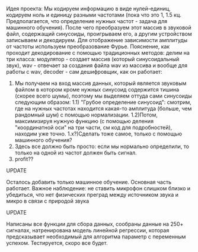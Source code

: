 Идея проекта: Мы кодируем информацию в виде нулей-единиц, кодируем ноль и единицу разными частотами (пока что это 1, 1.5 кц. Предполагается, что определение нужных частот - задача для машинного обучения). После чего преобразуем этот массив в звуковой файл, содержащий синусоиды, проигрываем его, а другим устройством записываем и декодируем. Для отображение зависимости амплитуды от частоты используем преобразование Фурье.
Пояснение, как проходит декодирование с помощью традиционных методов: делим на три класса: модулятор - создает массив (который синусоидальный звук), wav - отвечает за создания файла wav из массива и вообще для работы с wav, decoder - сам дешифровщик, как он работает:
1) Мы получаем на вход массив данных, который является звуковым файлом в котором кроме нужных синусоид содержится тишина (скорее всего шумы), поэтому мы выделяем оттуда сами синусоиды следующим образом:
1.1) "Грубое определение синусоид": смотрим, где на нужных частотах находится какая-то амплитуда (больше, чем рандомный шум) с помощью нормализации. 
1.2)Потом, максимизируя нужную функцию (с помощью деления "координатной оси" на три части, см код для подробностей), находим уже точно.
1.x?)Сделать тоже самое, только с помощью машинного обучения?
2) Здесь все должно быть просто: если мы нормально определили, то только на одной из частот должен быть сигнал.
3) profit??


UPDATE
                                                                
Осталось добавить только машинное обучение. Основная часть работает.
Важное наблюдение: не ставить микрофон слишком близко и убедиться, что нет физических преград между источником звука и микро в связи с природой звука

UPDATE

Написаны все функции для сбора данных, сообраны данные на 250+ сигналах, натренирована модель линейной регрессии, которая предсказывает необходимый для алгоритма параметр с переменным успехом. Тестируется, скоро все будет.
